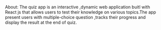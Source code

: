 About: The quiz app is an interactive ,dynamic web application buitl with React js that allows users to test their knowledge on various topics.The app present users with multiple-choice question ,tracks their progress and display the result at the end of quiz.
